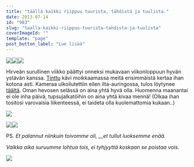 ```yaml
---
title: "täällä kaikki riippuu tuurista, tähdistä ja tuulista."
date: 2013-07-14
id: "983"
slug: "taalla-kaikki-riippuu-tuurista-tahdista-ja-tuulista"
coverImageId: ""
template: "page"
post_button_label: "Lue lisää"
---
```


[![](/images/IMG_0257g.JPG)](http://4.bp.blogspot.com/-sWAq9jLKSvU/UeKGywncoHI/AAAAAAAAGSM/merl_lhGu9I/s1600/IMG_0257g.JPG)[![](/images/IMG_0014.JPG)](http://2.bp.blogspot.com/-9dbTWQ506lQ/UeKGxY7uuXI/AAAAAAAAGR0/3mdq-a-hqFY/s1600/IMG_0014.JPG)[![](/images/IMG_0157.JPG)](http://2.bp.blogspot.com/-VvzSgoC-lQA/UeKGyM50A_I/AAAAAAAAGSE/4ZcfH4w5VBE/s1600/IMG_0157.JPG)

Hirveän surullinen viikko päättyi onneksi mukavaan viikonloppuun hyvän ystävän kanssa. [Tinttu](http://puskaponi.blogspot.fi/) kävi moikkaamassa meitä ensimmäistä kertaa ihan kotona asti. Kameraa ulkoilutettiin eilen ilta-auringossa, tulos löytynee [täältä](http://maisaw.otukset.fi/kuvat/2013/Unknown+Soldier/13.7./). Oman hevosen selässä on aina yhtä hyvä olla. Huomenna maanantai ei ole inha päivä, tupsujalkatöihin on aina yhtä kivaa mennä! (Olkaa ihan tositosi varovaisia liikenteessä, ei taideta olla kuolemattomia kukaan..)

[![](/images/IMG_0202.JPG)](http://4.bp.blogspot.com/-QYQNo7H8GRs/UeKGzcy8pXI/AAAAAAAAGSY/AoUl_ggrR0M/s1600/IMG_0202.JPG)

[![](/images/IMG_0088.JPG)](http://3.bp.blogspot.com/-kvIPVrjTVgg/UeKGw-MIXaI/AAAAAAAAGSA/hAOXwVc7tRU/s1600/IMG_0088.JPG)[![](/images/IMG_0017h.JPG)](http://2.bp.blogspot.com/-6_OqgiNteUQ/UeKGw9VKn6I/AAAAAAAAGR4/o_btvI9BNRA/s1600/IMG_0017h.JPG)

PS. _Et palannut niinkuin toivomme oli, \_\_et tullut luoksemme enää._

_Vaikka aika suruumme lohtua tois, ei tyhjyyttä koskaan se poistaa vois._

[![](/images/ak.png)](http://1.bp.blogspot.com/-oYiNgsv7Irs/UeKHS4TveYI/AAAAAAAAGSc/MyBvPwWV_NM/s1600/ak.png)
